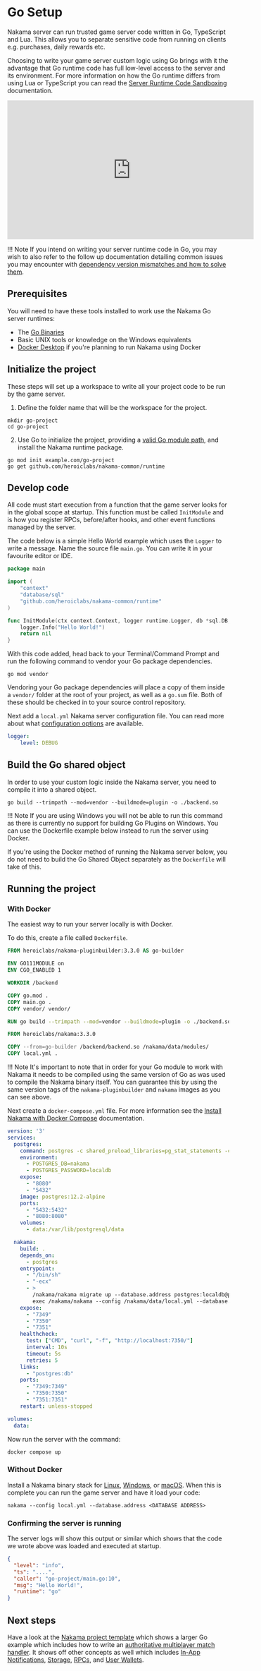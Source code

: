 # Go Setup

Nakama server can run trusted game server code written in Go, TypeScript and Lua. This allows you to separate sensitive code from running on clients e.g. purchases, daily rewards etc.

Choosing to write your game server custom logic using Go brings with it the advantage that Go runtime code has full low-level access to the server and its environment. For more information on how the Go runtime differs from using Lua or TypeScript you can read the [Server Runtime Code Sandboxing](basics.md#sandboxing) documentation.

<iframe width="560" height="315" src="https://www.youtube.com/embed/Ru3RZ6LkJEk" title="YouTube video player" frameborder="0" allow="accelerometer; autoplay; clipboard-write; encrypted-media; gyroscope; picture-in-picture" allowfullscreen></iframe>

!!! Note
    If you intend on writing your server runtime code in Go, you may wish to also refer to the follow up documentation detailing common issues you may encounter with [dependency version mismatches and how to solve them](go-dependency-pinning.md).

## Prerequisites

You will need to have these tools installed to work use the Nakama Go server runtimes:

* The [Go Binaries](https://golang.org/dl/)
* Basic UNIX tools or knowledge on the Windows equivalents
* [Docker Desktop](https://www.docker.com/products/docker-desktop) if you're planning to run Nakama using Docker

## Initialize the project

These steps will set up a workspace to write all your project code to be run by the game server.

1. Define the folder name that will be the workspace for the project.

```shell
mkdir go-project
cd go-project
```

2. Use Go to initialize the project, providing a [valid Go module path](https://golang.org/ref/mod#module-path), and install the Nakama runtime package.

```shell
go mod init example.com/go-project
go get github.com/heroiclabs/nakama-common/runtime
```

## Develop code

All code must start execution from a function that the game server looks for in the global scope at startup. This function must be called `InitModule` and is how you register RPCs, before/after hooks, and other event functions managed by the server.

The code below is a simple Hello World example which uses the `Logger` to write a message. Name the source file `main.go`. You can write it in your favourite editor or IDE.

```go
package main

import (
    "context"
    "database/sql"
    "github.com/heroiclabs/nakama-common/runtime"
)

func InitModule(ctx context.Context, logger runtime.Logger, db *sql.DB, nk runtime.NakamaModule, initializer runtime.Initializer) error {
    logger.Info("Hello World!")
    return nil
}
```

With this code added, head back to your Terminal/Command Prompt and run the following command to vendor your Go package dependencies.

```shell
go mod vendor
```

Vendoring your Go package dependencies will place a copy of them inside a `vendor/` folder at the root of your project, as well as a `go.sum` file. Both of these should be checked in to your source control repository.

Next add a `local.yml` Nakama server configuration file. You can read more about what [configuration options](../getting-started/configuration.md) are available.

```yml
logger:
    level: DEBUG
```

## Build the Go shared object

In order to use your custom logic inside the Nakama server, you need to compile it into a shared object.

```shell
go build --trimpath --mod=vendor --buildmode=plugin -o ./backend.so
```

!!! Note
    If you are using Windows you will not be able to run this command as there is currently no support for building Go Plugins on Windows. You can use the Dockerfile example below instead to run the server using Docker.

If you're using the Docker method of running the Nakama server below, you do not need to build the Go Shared Object separately as the `Dockerfile` will take of this.

## Running the project

### With Docker

The easiest way to run your server locally is with Docker.

To do this, create a file called `Dockerfile`.

```dockerfile
FROM heroiclabs/nakama-pluginbuilder:3.3.0 AS go-builder

ENV GO111MODULE on
ENV CGO_ENABLED 1

WORKDIR /backend

COPY go.mod .
COPY main.go .
COPY vendor/ vendor/

RUN go build --trimpath --mod=vendor --buildmode=plugin -o ./backend.so

FROM heroiclabs/nakama:3.3.0

COPY --from=go-builder /backend/backend.so /nakama/data/modules/
COPY local.yml .
```

!!! Note
    It's important to note that in order for your Go module to work with Nakama it needs to be compiled using the same version of Go as was used to compile the Nakama binary itself. You can guarantee this by using the same version tags of the `nakama-pluginbuilder` and `nakama` images as you can see above.

Next create a `docker-compose.yml` file. For more information see the [Install Nakama with Docker Compose](../getting-started/docker-quickstart.md) documentation.

```yml
version: '3'
services:
  postgres:
    command: postgres -c shared_preload_libraries=pg_stat_statements -c pg_stat_statements.track=all
    environment:
      - POSTGRES_DB=nakama
      - POSTGRES_PASSWORD=localdb
    expose:
      - "8080"
      - "5432"
    image: postgres:12.2-alpine
    ports:
      - "5432:5432"
      - "8080:8080"
    volumes:
      - data:/var/lib/postgresql/data

  nakama:
    build: .
    depends_on:
      - postgres
    entrypoint:
      - "/bin/sh"
      - "-ecx"
      - >
        /nakama/nakama migrate up --database.address postgres:localdb@postgres:5432/nakama &&
        exec /nakama/nakama --config /nakama/data/local.yml --database.address postgres:localdb@postgres:5432/nakama
    expose:
      - "7349"
      - "7350"
      - "7351"
    healthcheck:
      test: ["CMD", "curl", "-f", "http://localhost:7350/"]
      interval: 10s
      timeout: 5s
      retries: 5
    links:
      - "postgres:db"
    ports:
      - "7349:7349"
      - "7350:7350"
      - "7351:7351"
    restart: unless-stopped

volumes:
  data:
```

Now run the server with the command:

```
docker compose up
```

### Without Docker

Install a Nakama binary stack for [Linux](../getting-started/binary-linux-quickstart.md), [Windows](../getting-started/binary-windows-quickstart.md), or [macOS](../getting-started/binary-macos-quickstart.md). When this is complete you can run the game server and have it load your code:

``` shell
nakama --config local.yml --database.address <DATABASE ADDRESS>
```

### Confirming the server is running

The server logs will show this output or similar which shows that the code we wrote above was loaded and executed at startup.

``` json
{
  "level": "info",
  "ts": "....",
  "caller": "go-project/main.go:10",
  "msg": "Hello World!",
  "runtime": "go"
}
```

## Next steps

Have a look at the [Nakama project template](https://github.com/heroiclabs/nakama-project-template) which shows a larger Go example which includes how to write an [authoritative multiplayer match handler](../concepts/server-relayed-multiplayer.md). It shows off other concepts as well which includes [In-App Notifications](../concepts/in-app-notifications.md), [Storage](../concepts/collections.md), [RPCs](basics.md#rpc-hook), and [User Wallets](../concepts/user-accounts.md#virtual-wallet).
